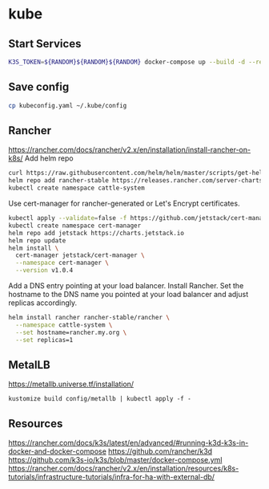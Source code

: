 # kube

## Start Services

```Bash
K3S_TOKEN=${RANDOM}${RANDOM}${RANDOM} docker-compose up --build -d --remove-orphans
```

## Save config
```Bash
cp kubeconfig.yaml ~/.kube/config
```

## Rancher
https://rancher.com/docs/rancher/v2.x/en/installation/install-rancher-on-k8s/
Add helm repo
```Bash
curl https://raw.githubusercontent.com/helm/helm/master/scripts/get-helm-3 | bash
helm repo add rancher-stable https://releases.rancher.com/server-charts/stable
kubectl create namespace cattle-system
```
Use cert-manager for rancher-generated or Let's Encrypt certificates.
```Bash
kubectl apply --validate=false -f https://github.com/jetstack/cert-manager/releases/download/v1.0.4/cert-manager.crds.yaml
kubectl create namespace cert-manager
helm repo add jetstack https://charts.jetstack.io
helm repo update
helm install \
  cert-manager jetstack/cert-manager \
  --namespace cert-manager \
  --version v1.0.4
```
Add a DNS entry pointing at your load balancer.
Install Rancher. Set the hostname to the DNS name you pointed at your load balancer and adjust replicas accordingly.
```Bash
helm install rancher rancher-stable/rancher \
  --namespace cattle-system \
  --set hostname=rancher.my.org \
  --set replicas=1
```

## MetalLB
https://metallb.universe.tf/installation/
```
kustomize build config/metallb | kubectl apply -f -
```

## Resources
https://rancher.com/docs/k3s/latest/en/advanced/#running-k3d-k3s-in-docker-and-docker-compose
https://github.com/rancher/k3d
https://github.com/k3s-io/k3s/blob/master/docker-compose.yml
https://rancher.com/docs/rancher/v2.x/en/installation/resources/k8s-tutorials/infrastructure-tutorials/infra-for-ha-with-external-db/
